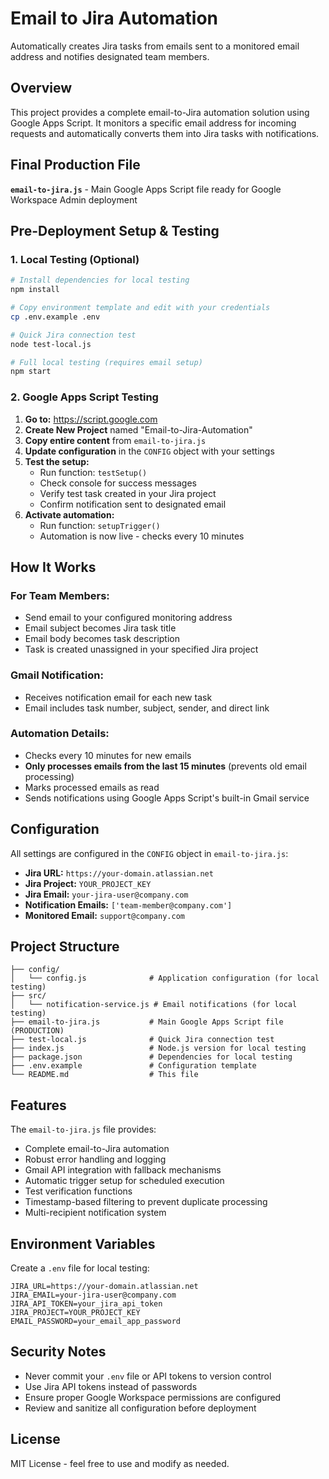 # Email to Jira Automation

Automatically creates Jira tasks from emails sent to a monitored email address and notifies designated team members.

## Overview

This project provides a complete email-to-Jira automation solution using Google Apps Script. It monitors a specific email address for incoming requests and automatically converts them into Jira tasks with notifications.

## Final Production File

**`email-to-jira.js`** - Main Google Apps Script file ready for Google Workspace Admin deployment

## Pre-Deployment Setup & Testing

### 1. Local Testing (Optional)
```bash
# Install dependencies for local testing
npm install

# Copy environment template and edit with your credentials
cp .env.example .env

# Quick Jira connection test
node test-local.js

# Full local testing (requires email setup)
npm start
```

### 2. Google Apps Script Testing
1. **Go to:** https://script.google.com
2. **Create New Project** named "Email-to-Jira-Automation"
3. **Copy entire content** from `email-to-jira.js`
4. **Update configuration** in the `CONFIG` object with your settings
5. **Test the setup:**
   - Run function: `testSetup()`
   - Check console for success messages
   - Verify test task created in your Jira project
   - Confirm notification sent to designated email
6. **Activate automation:**
   - Run function: `setupTrigger()`
   - Automation is now live - checks every 10 minutes

## How It Works

### For Team Members:
- Send email to your configured monitoring address
- Email subject becomes Jira task title
- Email body becomes task description
- Task is created unassigned in your specified Jira project

### Gmail Notification:
- Receives notification email for each new task
- Email includes task number, subject, sender, and direct link

### Automation Details:
- Checks every 10 minutes for new emails
- **Only processes emails from the last 15 minutes** (prevents old email processing)
- Marks processed emails as read
- Sends notifications using Google Apps Script's built-in Gmail service

## Configuration

All settings are configured in the `CONFIG` object in `email-to-jira.js`:
- **Jira URL:** `https://your-domain.atlassian.net`
- **Jira Project:** `YOUR_PROJECT_KEY`
- **Jira Email:** `your-jira-user@company.com`
- **Notification Emails:** `['team-member@company.com']`
- **Monitored Email:** `support@company.com`

## Project Structure

```
├── config/
│   └── config.js              # Application configuration (for local testing)
├── src/
│   └── notification-service.js # Email notifications (for local testing)
├── email-to-jira.js           # Main Google Apps Script file (PRODUCTION)
├── test-local.js              # Quick Jira connection test
├── index.js                   # Node.js version for local testing
├── package.json               # Dependencies for local testing
├── .env.example               # Configuration template
└── README.md                  # This file
```

## Features

The `email-to-jira.js` file provides:
- Complete email-to-Jira automation
- Robust error handling and logging
- Gmail API integration with fallback mechanisms
- Automatic trigger setup for scheduled execution
- Test verification functions
- Timestamp-based filtering to prevent duplicate processing
- Multi-recipient notification system

## Environment Variables

Create a `.env` file for local testing:
```
JIRA_URL=https://your-domain.atlassian.net
JIRA_EMAIL=your-jira-user@company.com
JIRA_API_TOKEN=your_jira_api_token
JIRA_PROJECT=YOUR_PROJECT_KEY
EMAIL_PASSWORD=your_email_app_password
```

## Security Notes

- Never commit your `.env` file or API tokens to version control
- Use Jira API tokens instead of passwords
- Ensure proper Google Workspace permissions are configured
- Review and sanitize all configuration before deployment

## License

MIT License - feel free to use and modify as needed.
